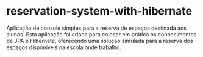 # reservation-system-with-hibernate
 Aplicação de console simples para a reserva de espaços destinada aos alunos. Esta aplicação foi criada para colocar em prática os conhecimentos de JPA e Hibernate, oferecendo uma solução simulada para a reserva dos espaços disponíveis na escola onde trabalho.
